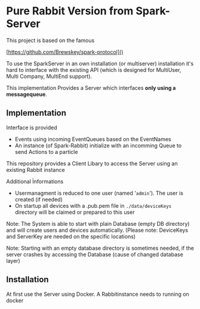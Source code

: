 # Pure Rabbit Version from Spark-Server

This project is based on the famous 

[https://github.com/Brewskey/spark-protocol]()

To use the SparkServer in an own installation (or multiserver) installation it's hard to interface with the existing API (which is designed for MultiUser, Multi Company, MultiEnd support).

This implementation Provides a Server which interfaces **only using a messagequeue**.

## Implementation

Interface is provided

* Events using incoming EventQueues based on the EventNames
* An instance (of Spark-Rabbit) initialize with an incomming Queue to send Actions to a particle

This repository provides a Client Libary to access the Server using an existing Rabbit instance

Additional Ìnformations

* Usermanagment is reduced to one user (named '```admin```'). The user is created (if needed)
* On startup all devices with a .pub.pem file  in ```./data/deviceKeys``` directory will be claimed or prepared to this user

Note: The System is able to start with plain Database (empty DB directory) and will create users and devices automatically. (Please note: DeviceKeys and ServerKey are needed on the specific locations)

Note: Starting with an empty database directory is sometimes needed, if the server crashes by accessing the Database (cause of changed database layer) 

## Installation

At first use the Server using Docker. A Rabbitinstance needs to running on docker

